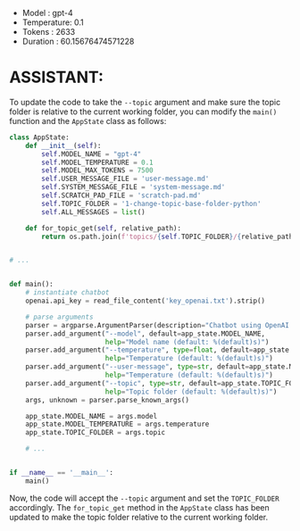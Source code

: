 - Model      : gpt-4
- Temperature: 0.1
- Tokens     : 2633
- Duration   : 60.15676474571228


# ASSISTANT:
To update the code to take the `--topic` argument and make sure the topic folder is relative to the current working folder, you can modify the `main()` function and the `AppState` class as follows:

```python
class AppState:
    def __init__(self):
        self.MODEL_NAME = "gpt-4"
        self.MODEL_TEMPERATURE = 0.1
        self.MODEL_MAX_TOKENS = 7500
        self.USER_MESSAGE_FILE = 'user-message.md'
        self.SYSTEM_MESSAGE_FILE = 'system-message.md'
        self.SCRATCH_PAD_FILE = 'scratch-pad.md'
        self.TOPIC_FOLDER = '1-change-topic-base-folder-python'
        self.ALL_MESSAGES = list()

    def for_topic_get(self, relative_path):
        return os.path.join(f'topics/{self.TOPIC_FOLDER}/{relative_path}')


# ...


def main():
    # instantiate chatbot
    openai.api_key = read_file_content('key_openai.txt').strip()

    # parse arguments
    parser = argparse.ArgumentParser(description="Chatbot using OpenAI API")
    parser.add_argument("--model", default=app_state.MODEL_NAME,
                        help="Model name (default: %(default)s)")
    parser.add_argument("--temperature", type=float, default=app_state.MODEL_TEMPERATURE,
                        help="Temperature (default: %(default)s)")
    parser.add_argument("--user-message", type=str, default=app_state.MODEL_TEMPERATURE,
                        help="Temperature (default: %(default)s)")
    parser.add_argument("--topic", type=str, default=app_state.TOPIC_FOLDER,
                        help="Topic folder (default: %(default)s)")
    args, unknown = parser.parse_known_args()

    app_state.MODEL_NAME = args.model
    app_state.MODEL_TEMPERATURE = args.temperature
    app_state.TOPIC_FOLDER = args.topic

    # ...


if __name__ == '__main__':
    main()
```

Now, the code will accept the `--topic` argument and set the `TOPIC_FOLDER` accordingly. The `for_topic_get` method in the `AppState` class has been updated to make the topic folder relative to the current working folder.

